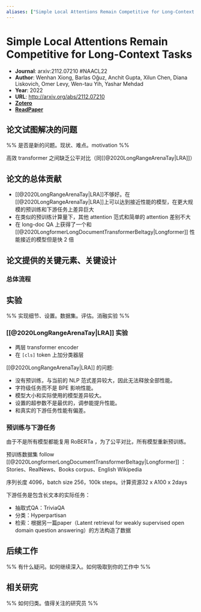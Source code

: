 ```yaml
---
aliases: ["Simple Local Attentions Remain Competitive for Long-Context Tasks", "Simple Local Attentions Remain Competitive for Long-Context Tasks, 2022"]
---
```

# Simple Local Attentions Remain Competitive for Long-Context Tasks

- **Journal**: arxiv:2112.07210 #NAACL22
- **Author**: Wenhan Xiong, Barlas Oğuz, Anchit Gupta, Xilun Chen, Diana Liskovich, Omer Levy, Wen-tau Yih, Yashar Mehdad
- **Year**: 2022
- **URL**: http://arxiv.org/abs/2112.07210
- [**Zotero**](zotero://select/items/@2022SimpleLocalAttentionsXiong)
- [**ReadPaper**](https://readpaper.com/pdf-annotate/note?pdfId=4665137602152644609&noteId=1805519848354949888)

## 论文试图解决的问题

%% 是否是新的问题。现状、难点。motivation %%

高效 transformer 之间缺乏公平对比（同[[@2020LongRangeArenaTay|LRA]]）

## 论文的总体贡献

- [[@2020LongRangeArenaTay|LRA]]不够好。在[[@2020LongRangeArenaTay|LRA]]上可以达到接近性能的模型，在更大规模的预训练和下游任务上差异巨大
- 在类似的预训练计算量下，其他 attention 范式和简单的 attention 差别不大
- 在 long-doc QA 上获得了一个和 [[@2020LongformerLongDocumentTransformerBeltagy|Longformer]] 性能接近的模型但是快 2 倍

## 论文提供的关键元素、关键设计

### 总体流程

## 实验

%% 实现细节、设置。数据集。评估。消融实验 %%

### [[@2020LongRangeArenaTay|LRA]] 实验

- 两层 transformer encoder
- 在 `[cls]` token 上加分类器层

[[@2020LongRangeArenaTay|LRA]] 的问题:
- 没有预训练，与当前的 NLP 范式差异较大，因此无法释放全部性能。
- 字符级任务而不是 BPE 影响性能。
- 模型大小和实际使用的模型差异较大。
- 设置的超参数不是最优的，调参能提升性能。
- 和真实的下游任务性能有偏差。

### 预训练与下游任务

由于不是所有模型都能复用 RoBERTa ，为了公平对比，所有模型重新预训练。

预训练数据集 follow [[@2020LongformerLongDocumentTransformerBeltagy|Longformer]] ：Stories、RealNews、Books corpus、English Wikipedia

序列长度 4096，batch size 256，100k steps。计算资源32 x A100 x 2days

下游任务是包含长文本的实际任务：
- 抽取式QA：TriviaQA
- 分类：Hyperpartisan
- 检索：根据另一篇paper（Latent retrieval for weakly supervised open domain question answering）的方法构造了数据

## 后续工作

%% 有什么疑问。如何继续深入。如何吸取到你的工作中 %%

## 相关研究

%% 如何归类。值得关注的研究员 %%
